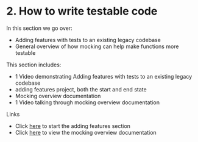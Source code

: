# 2. How to write testable code
In this section we go over:
- Adding features with tests to an existing legacy codebase
- General overview of how mocking can help make functions more testable

This section includes:
- 1 Video demonstrating Adding features with tests to an existing legacy codebase
- adding features project, both the start and end state
- Mocking overview documentation
- 1 Video talking through mocking overview documentation

Links
- Click [here](./02-how-to-write-testable-code/addingCodeToExistingProject/) to start the adding features section
- Click [here](./02-how-to-write-testable-code/mocking) to view the mocking overview documentation
